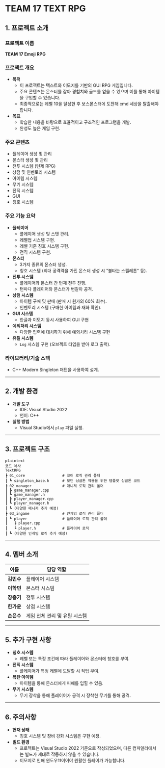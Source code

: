 # **TEAM 17 TEXT RPG**

## **1. 프로젝트 소개**

### **프로젝트 이름**

**TEAM 17 Emoji RPG**

### **프로젝트 개요**

- **목적**
    - 이 프로젝트는 텍스트와 이모지를 기반의 GUI RPG 게임입니다.  
    - 주요 콘텐츠는 몬스터를 잡아 경험치와 골드를 얻을 수 있으며 이를 통해 아이템을 구입할 수 있습니다.
    - 최종적으로는 레벨 10을 달성한 후 보스몬스터에 도전해 cmd 세상을 탈출해야 합니다.
- **목표**
    - 학습한 내용을 바탕으로 효율적이고 구조적인 프로그램을 개발.
    - 완성도 높은 게임 구현.

### **주요 콘텐츠**

- 플레이어 생성 및 관리
- 몬스터 생성 및 관리
- 전투 시스템 (턴제 RPG)
- 상점 및 인벤토리 시스템
- 아이템 시스템
- 무기 시스템
- 전직 시스템
- GUI
- 칭호 시스템

### **주요 기능 요약**

- **플레이어**
    - 플레이어 생성 및 스탯 관리.
    - 레벨업 시스템 구현.
    - 레벨 기준 칭호 시스템 구현.
    - 전직 시스템 구현.
- **몬스터**
    - 3가지 종류의 몬스터 생성.
    - 칭호 시스템 (최대 공격력을 가진 몬스터 생성 시 "불타는 스켈레톤" 등).
- **전투 시스템**
    - 플레이어와 몬스터 간 턴제 전투 진행.
    - 턴마다 플레이어와 몬스터가 번갈아 공격.
- **상점 시스템**
    - 아이템 구매 및 판매 (판매 시 원가의 60% 회수).
    - 인벤토리 시스템 (구매한 아이템과 재화 확인).
- **GUI 시스템**
    - 한글과 이모지 동시 사용하여 GUI 구현
- **예외처리 시스템**
    - 다양한 입력에 대처하기 위해 예외처리 시스템 구현
- **유틸 시스템**
    - `Log` 시스템 구현 (오브젝트 타입을 받아 로그 출력).

### **라이브러리/기술 스택**

- C++ Modern Singleton 패턴을 사용하여 설계.

---

## **2. 개발 환경**

- **개발 도구**
    - IDE: Visual Studio 2022
    - 언어: C++
- **실행 방법**
    - Visual Studio에서 `play` 파일 실행.

---

## **3. 프로젝트 구조**

```
plaintext
코드 복사
TextRPG
┣ 01_core                 # 코어 로직 관리 폴더
┃ ┗ singleton_base.h      # 모던 싱글톤 적용을 위한 템플릿 싱글톤 코드
┣ 02_manager              # 매니저 로직 관리 폴더
┃ ┣ game_manager.cpp
┃ ┗ game_manager.h
┃ ┣ player_manager.cpp
┃ ┗ player_manager.h
┃ ┗ (다양한 매니저 추가 예정)
┣ 03_ingame               # 인게임 로직 관리 폴더
┃ ┗ player                # 플레이어 로직 관리 폴더
┃   ┣ player.cpp
┃   ┗ player.h            # 플레이어 로직
┃ ┗ (다양한 인게임 로직 추가 예정)

```

---

## **4. 멤버 소개**

| 이름 | 담당 역할 |
| --- | --- |
| **김민수** | 플레이어 시스템 |
| **이학민** | 몬스터 시스템 |
| **장종기** | 전투 시스템 |
| **한가윤** | 상점 시스템 |
| **손은수** | 게임 전체 관리 및 유틸 시스템 |

---

## **5. 추가 구현 사항**

- **칭호 시스템** 
    - 레벨 또는 특정 조건에 따라 플레이어와 몬스터에 칭호를 부여.
- **전직 시스템** 
    - 플레이어가 특정 레벨에 도달할 시 직업 부여.
- **폭탄 아이템** 
    - 아이템을 통해 몬스터에게 피해를 입힐 수 있음.
- **무기 시스템** 
    - 무기 장착을 통해 플레이어가 공격 시 장착한 무기를 통해 공격.

---

## **6. 주의사항**

- **현재 상태**
    - 칭호 시스템 및 장비 강화 시스템은 구현 예정.
- **빌드 환경**
    - 프로젝트는 Visual Studio 2022 기준으로 작성되었으며, 다른 컴파일러에서는 빌드가 제대로 작동하지 않을 수 있습니다.
    - 이모지로 인해 윈도우11이어야 원활한 플레이가 가능합니다.
